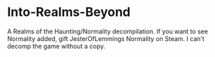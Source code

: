 # Into-Realms-Beyond
A Realms of the Haunting/Normality decompilation.
If you want to see Normality added, gift JesterOfLemmings Normality on Steam. I can't decomp the game without a copy.
